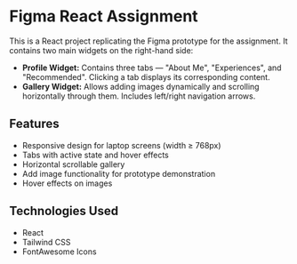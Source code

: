 # Figma React Assignment

This is a React project replicating the Figma prototype for the assignment. It contains two main widgets on the right-hand side:

- **Profile Widget:** Contains three tabs — "About Me", "Experiences", and "Recommended". Clicking a tab displays its corresponding content.
- **Gallery Widget:** Allows adding images dynamically and scrolling horizontally through them. Includes left/right navigation arrows.

## Features

- Responsive design for laptop screens (width ≥ 768px)
- Tabs with active state and hover effects
- Horizontal scrollable gallery
- Add image functionality for prototype demonstration
- Hover effects on images

## Technologies Used

- React
- Tailwind CSS
- FontAwesome Icons
